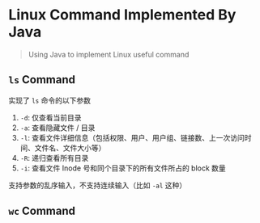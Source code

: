# Linux Command Implemented By Java

> Using Java to implement Linux useful command

## `ls` Command

实现了 `ls` 命令的以下参数

1. `-d`: 仅查看当前目录
2. `-a`: 查看隐藏文件 / 目录
3. `-l`: 查看文件详细信息（包括权限、用户、用户组、链接数、上一次访问时间、文件名、文件大小等）
4. `-R`: 递归查看所有目录
5. `-i`: 查看文件 Inode 号和同个目录下的所有文件所占的 block 数量

支持参数的乱序输入，不支持连续输入（比如 `-al` 这种）

## `wc` Command

